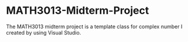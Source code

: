 # MATH3013-Midterm-Project
The MATH3013 midterm project is a template class for complex number I created by using Visual Studio.
